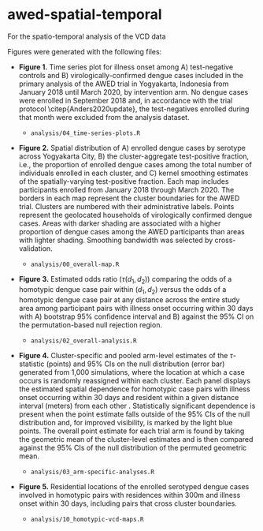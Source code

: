 # awed-spatial-temporal
For the spatio-temporal analysis of the VCD data


Figures were generated with the following files:

+ **Figure 1.** Time series plot for illness onset among A) test-negative controls and B) virologically-confirmed dengue cases included in the primary analysis of the AWED trial in Yogyakarta, Indonesia from January 2018 until March 2020, by intervention arm. No dengue cases were enrolled in September 2018 and, in accordance with the trial protocol \citep{Anders2020update}, the test-negatives enrolled during that month were excluded from the analysis dataset. 
   + `analysis/04_time-series-plots.R`

+ **Figure 2.** Spatial distribution of A) enrolled dengue cases by serotype across Yogyakarta City, B) the cluster-aggregate test-positive fraction, i.e., the proportion of enrolled dengue cases among the total number of individuals enrolled in each cluster, and C) kernel smoothing estimates of the spatially-varying test-positive fraction. Each map includes participants enrolled from January 2018 through March 2020. The borders in each map represent the cluster boundaries for the AWED trial. Clusters are numbered with their administrative labels. Points represent the geolocated households of virologically confirmed dengue cases. Areas with darker shading are associated with a higher proportion of dengue cases among the AWED participants than areas with lighter shading. Smoothing bandwidth was selected by cross-validation.   
   + `analysis/00_overall-map.R`
   
+ **Figure 3.** Estimated odds ratio ($\tau (d_1,d_2)$) comparing the odds of a homotypic dengue case pair within $(d_1,d_2)$ versus the odds of a homotypic dengue case pair at any distance across the entire study area among participant pairs with illness onset occurring within 30 days with A) bootstrap 95\% confidence interval and B) against the 95\% CI on the permutation-based null rejection region.   
   + `analysis/02_overall-analysis.R`
   
+ **Figure 4.** Cluster-specific and pooled arm-level estimates of the $\tau$-statistic (points) and 95\% CIs on the null distribution (error bar) generated from 1,000 simulations, where the location at which a case occurs is randomly reassigned within each cluster. Each panel displays the estimated spatial dependence for homotypic case pairs with illness onset occurring within 30 days and resident within a given distance interval (meters) from each other . Statistically significant dependence is present when the point estimate falls outside of the 95\% CIs of the null distribution and, for improved visibility, is marked by the light blue points. The overall point estimate for each trial arm is found by taking the geometric mean of the cluster-level estimates and is then compared against the 95\% CIs of the null distribution of the permuted geometric mean.   
   + `analysis/03_arm-specific-analyses.R`
   
+ **Figure 5.** Residential locations of the enrolled serotyped dengue cases involved in homotypic pairs with residences within 300m and illness onset within 30 days, including pairs that cross cluster boundaries.   
   + `analysis/10_homotypic-vcd-maps.R`